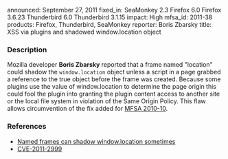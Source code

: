 announced: September 27, 2011
fixed_in: SeaMonkey 2.3
          Firefox 6.0
          Firefox 3.6.23
          Thunderbird 6.0
          Thunderbird 3.1.15
impact: High
mfsa_id: 2011-38
products: Firefox, Thunderbird, SeaMonkey
reporter: Boris Zbarsky
title: XSS via plugins and shadowed window.location object

<h3>Description</h3>

<p>Mozilla developer <strong>Boris Zbarsky</strong> reported that a frame
named "location" could shadow the <code>window.location</code> object unless a
script in a page grabbed a reference to the true object before the frame
was created. Because some plugins use the value of window.location to determine
the page origin this could fool the plugin into granting the plugin content
access to another site or the local file system in violation of the Same Origin
Policy. This flaw allows circumvention of the fix added for
<a href="/security/announce/2010/mfsa2010-10.html">MFSA 2010-10</a>.
</p>


<h3>References</h3>

<ul>
  <li><a href="https://bugzilla.mozilla.org/show_bug.cgi?id=665548">Named frames can shadow window.location sometimes</a></li>
  <li><a class="ex-ref" href="http://cve.mitre.org/cgi-bin/cvename.cgi?name=CVE-2011-2999">CVE-2011-2999</a></li>
</ul>



